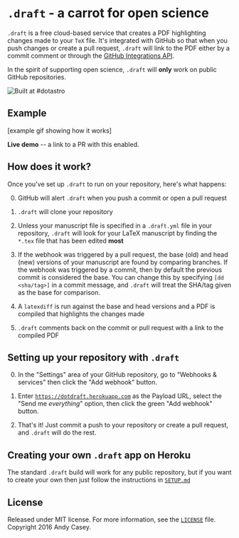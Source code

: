 `.draft` - a carrot for open science
====================================

`.draft` is a free cloud-based service that creates a PDF highlighting changes made to your `TeX` file. It's integrated with GitHub so that when you push changes or create a pull request, `.draft` will link to the PDF either by a commit comment or through the [GitHub Integrations API](https://github.com/integrations). 

In the spirit of supporting open science, `.draft` will **only** work on public GitHub repositories.

![Built at #dotastro](http://img.shields.io/badge/Built%20at-%23dotastro-blue.svg?style=flat)


Example
-------

[example gif showing how it works]



**Live demo** -- a link to a PR with this enabled.


How does it work?
-----------------

Once you've set up `.draft` to run on your repository, here's what happens:

0. GitHub will alert `.draft` when you push a commit or open a pull request

1. `.draft` will clone your repository

2. Unless your manuscript file is specified in a `.draft.yml` file in your repository, `.draft` will look for your LaTeX manuscript by finding the `*.tex` file that has been edited **most**

3. If the webhook was triggered by a pull request, the base (old) and head (new) versions of your manuscript are found by comparing branches. If the webhook was triggered by a commit, then by default the previous commit is considered the base. You can change this by specifying `[dd <sha/tag>]` in a commit message, and `.draft` will treat the SHA/tag given as the base for comparison.

4. A `latexdiff` is run against the base and head versions and a PDF is compiled that highlights the changes made

5. `.draft` comments back on the commit or pull request with a link to the compiled PDF


Setting up your repository with `.draft`
----------------------------------------

0.  In the "Settings" area of your GitHub repository, go to "Webhooks & services" then click the "Add webhook" button.

1.  Enter [`https://dotdraft.herokuapp.com`](https://dotdraft.herokuapp.com) as the Payload URL, select the "Send me *everything*" option, then click the green "Add webhook" button.

2.  That's it! Just commit a push to your repository or create a pull request, and `.draft` will do the rest.



Creating your own `.draft` app on Heroku
----------------------------------------
The standard `.draft` build will work for any public repository, but if you want to create your own then just follow the instructions in [`SETUP.md`](SETUP.md)



License
-------
Released under MIT license. For more information, see the [`LICENSE`](LICENSE) file. Copyright 2016 Andy Casey.
